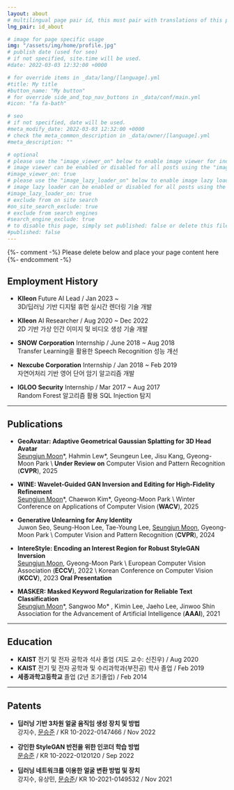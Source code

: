 ```yaml
---
layout: about
# multilingual page pair id, this must pair with translations of this page. (This name must be unique)
lng_pair: id_about

# image for page specific usage
img: "/assets/img/home/profile.jpg"
# publish date (used for seo)
# if not specified, site.time will be used.
#date: 2022-03-03 12:32:00 +0000

# for override items in _data/lang/[language].yml
#title: My title
#button_name: "My button"
# for override side_and_top_nav_buttons in _data/conf/main.yml
#icon: "fa fa-bath"

# seo
# if not specified, date will be used.
#meta_modify_date: 2022-03-03 12:32:00 +0000
# check the meta_common_description in _data/owner/[language].yml
#meta_description: ""

# optional
# please use the "image_viewer_on" below to enable image viewer for individual pages or posts (_posts/ or [language]/_posts folders).
# image viewer can be enabled or disabled for all posts using the "image_viewer_posts: true" setting in _data/conf/main.yml.
#image_viewer_on: true
# please use the "image_lazy_loader_on" below to enable image lazy loader for individual pages or posts (_posts/ or [language]/_posts folders).
# image lazy loader can be enabled or disabled for all posts using the "image_lazy_loader_posts: true" setting in _data/conf/main.yml.
#image_lazy_loader_on: true
# exclude from on site search
#on_site_search_exclude: true
# exclude from search engines
#search_engine_exclude: true
# to disable this page, simply set published: false or delete this file
#published: false
---
```


{%- comment -%} Please delete below and place your page content here {%- endcomment -%}

## Employment History

- **Klleon** Future AI Lead / Jan 2023 ~  
3D/딥러닝 기반 디지털 휴먼 실시간 렌더링 기술 개발

- **Klleon** AI Researcher / Aug 2020 ~ Dec 2022  
2D 기반 가상 인간 이미지 및 비디오 생성 기술 개발

- **SNOW Corporation** Internship / June 2018 ~ Aug 2018  
Transfer Learning을 활용한 Speech Recognition 성능 개선

- **Nexcube Corporation** Internship / Jan 2018 ~ Feb 2019  
자연어처리 기반 영어 단어 암기 알고리즘 개발

- **IGLOO Security** Internship / Mar 2017 ~ Aug 2017  
Random Forest 알고리즘 활용 SQL Injection 탐지

***

## Publications

- **GeoAvatar: Adaptive Geometrical Gaussian Splatting for 3D Head Avatar**  
<u>Seungjun Moon</u>\*, Hahmin Lew\*, Seungeun Lee, Jisu Kang, Gyeong-Moon Park \\
**Under Review on** Computer Vision and Pattern Recognition (**CVPR**), 2025


- **WINE: Wavelet-Guided GAN Inversion and Editing for High-Fidelity Refinement**  
<u>Seungjun Moon</u>\*, Chaewon Kim\*, Gyeong-Moon Park \\
Winter Conference on Applications of Computer Vision (**WACV**), 2025


- **Generative Unlearning for Any Identity**  
Juwon Seo, Seung-Hoon Lee, Tae-Young Lee, <u>Seungjun Moon</u>, Gyeong-Moon Park \\
Computer Vision and Pattern Recognition (**CVPR**), 2024


- **IntereStyle: Encoding an Interest Region for Robust StyleGAN Inversion**  
<u>Seungjun Moon</u>, Gyeong-Moon Park \\
European Computer Vision Association (**ECCV**), 2022 \\
Korean Conference on Computer Vision (**KCCV**), 2023 **Oral Presentation**  


- **MASKER: Masked Keyword Regularization for Reliable Text Classification**  
<u>Seungjun Moon</u>\*, Sangwoo Mo\* , Kimin Lee, Jaeho Lee, Jinwoo Shin  
Association for the Advancement of Artificial Intelligence (**AAAI**), 2021  

***

## Education

- **KAIST** 전기 및 전자 공학과 석사 졸업 (지도 교수: 신진우) / Aug 2020
- **KAIST** 전기 및 전자 공학과 및 수리과학과(부전공) 학사 졸업 / Feb 2019
- **세종과학고등학교** 졸업 (2년 조기졸업) / Feb 2014

***

## Patents

- **딥러닝 기반 3차원 얼굴 움직임 생성 장치 및 방법**  
강지수, <u>문승준</u> / KR 10-2022-0147466 / Nov 2022

- **강인한 StyleGAN 반전을 위한 인코더 학습 방법**  
<u>문승준</u>  / KR 10-2022-0120120 / Sep 2022

- **딥러닝 네트워크를 이용한 얼굴 변환 방법 및 장치**  
강지수, 유상민, <u>문승준</u>/ KR 10-2021-0149532 / Nov 2021

<!-- ## Work Experience -->
<!-- ## Miscellaneous Experience -->


